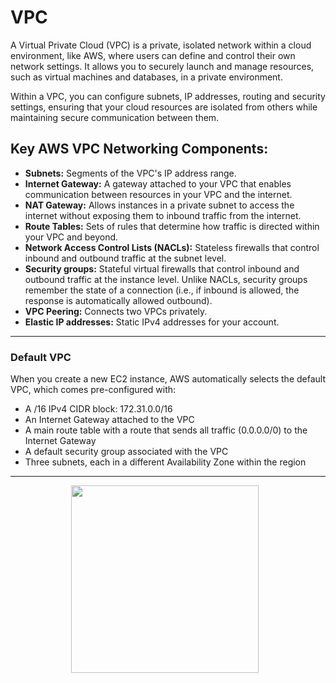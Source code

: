# VPC

A Virtual Private Cloud (VPC) is a private, isolated network within a cloud environment, 
like AWS, where users can define and control their own network settings. 
It allows you to securely launch and manage resources, such as virtual machines and databases, 
in a private environment.

Within a VPC, you can configure subnets, IP addresses, routing and security settings, ensuring that your 
cloud resources are isolated from others while maintaining secure communication between them.

## Key AWS VPC Networking Components:

- **Subnets:** Segments of the VPC's IP address range. 
- **Internet Gateway:** A gateway attached to your VPC that enables communication between resources in your VPC and the internet.
- **NAT Gateway:** Allows instances in a private subnet to access the internet without exposing them to inbound traffic from the internet. 
- **Route Tables:** Sets of rules that determine how traffic is directed within your VPC and beyond. 
- **Network Access Control Lists (NACLs):** Stateless firewalls that control inbound and outbound traffic at the subnet level.
- **Security groups:**  Stateful virtual firewalls that control inbound and outbound traffic at the instance level. Unlike NACLs, security groups remember the state of a connection (i.e., if inbound is allowed, the response is automatically allowed outbound).
- **VPC Peering:** Connects two VPCs privately. 
- **Elastic IP addresses:** Static IPv4 addresses for your account.
---
### Default VPC

When you create a new EC2 instance, AWS automatically selects the default VPC, which comes pre-configured with:

- A /16 IPv4 CIDR block: 172.31.0.0/16
- An Internet Gateway attached to the VPC
- A main route table with a route that sends all traffic (0.0.0.0/0) to the Internet Gateway
- A default security group associated with the VPC
- Three subnets, each in a different Availability Zone within the region

---

<div align="center">
  <div style="display: inline-block; margin-right: 10px;">
    <img src="../../resources/images/default-vpc.png" width="300">
  </div>

